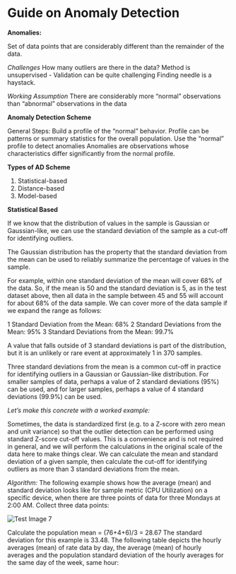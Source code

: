 # Guide on Anomaly Detection

**Anomalies:**

Set of data points that are considerably different than the remainder of the data.

*Challenges*
How many outliers are there in the data?
Method is unsupervised - Validation can be quite challenging
Finding needle is a haystack.

*Working Assumption*
There are considerably more “normal” observations than “abnormal” observations in the data


**Anomaly Detection Scheme**

General Steps:
  Build a profile of the “normal” behavior.
    Profile can be patterns or summary statistics for the overall population.
Use the “normal” profile to detect anomalies
  Anomalies are observations whose characteristics differ significantly from the normal profile.

**Types of AD Scheme**

1. Statistical-based
2. Distance-based
3. Model-based

**Statistical Based**

If we know that the distribution of values in the sample is Gaussian or Gaussian-like, we can use the standard deviation of the sample as a cut-off for identifying outliers.

The Gaussian distribution has the property that the standard deviation from the mean can be used to reliably summarize the percentage of values in the sample.

For example, within one standard deviation of the mean will cover 68% of the data.
So, if the mean is 50 and the standard deviation is 5, as in the test dataset above, then all data in the sample between 45 and 55 will account for about 68% of the data sample. We can cover more of the data sample if we expand the range as follows:

  1 Standard Deviation from the Mean: 68%
  2 Standard Deviations from the Mean: 95%
  3 Standard Deviations from the Mean: 99.7%
  
A value that falls outside of 3 standard deviations is part of the distribution, but it is an unlikely or rare event at approximately 1 in 370 samples.

Three standard deviations from the mean is a common cut-off in practice for identifying outliers in a Gaussian or Gaussian-like distribution. For smaller samples of data, perhaps a value of 2 standard deviations (95%) can be used, and for larger samples, perhaps a value of 4 standard deviations (99.9%) can be used.

*Let’s make this concrete with a worked example:*

Sometimes, the data is standardized first (e.g. to a Z-score with zero mean and unit variance) so that the outlier detection can be performed using standard Z-score cut-off values. This is a convenience and is not required in general, and we will perform the calculations in the original scale of the data here to make things clear.
We can calculate the mean and standard deviation of a given sample, then calculate the cut-off for identifying outliers as more than 3 standard deviations from the mean.

*Algorithm:*
The following example shows how the average (mean) and standard deviation looks like for sample metric (CPU Utilization) on a specific device, when there are three points of data for three Mondays at 2:00 AM.
Collect three data points:

![Test Image 7](https://github.com/pik1989/Time-Series-Forecasting-using-LSTM-ARIMA-fbProphet/blob/master/Images/ACF_PACF.png)

Calculate the population mean = (76+4+6)/3 = 28.67
The standard deviation for this example is 33.48.
The following table depicts the hourly averages (mean) of rate data by day, the average (mean) of hourly averages and the population standard deviation of the hourly averages for the same day of the week, same hour:

